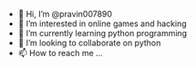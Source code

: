 - 👋 Hi, I’m @pravin007890
- 👀 I’m interested in online games and hacking
- 🌱 I’m currently learning python programming
- 💞️ I’m looking to collaborate on python
- 📫 How to reach me ...

<!---
pravin007890/pravin007890 is a ✨ special ✨ repository because its `README.md` (this file) appears on your GitHub profile.
You can click the Preview link to take a look at your changes.
--->
